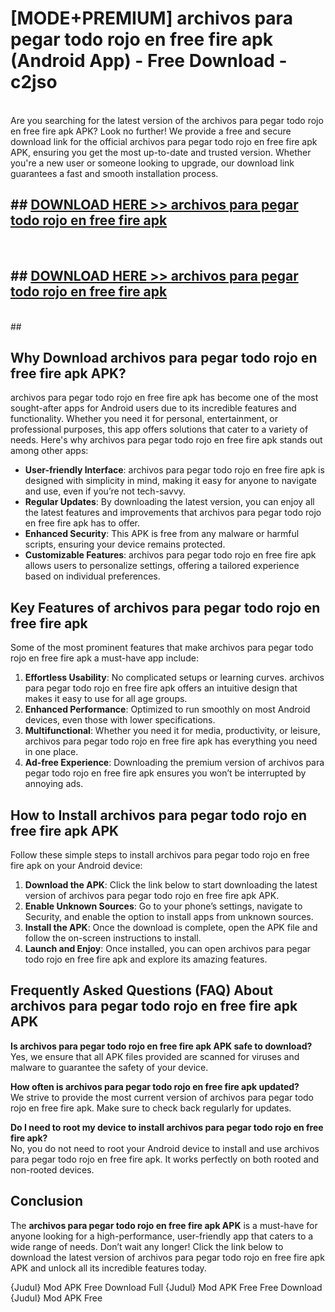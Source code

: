 # [MODE+PREMIUM] archivos para pegar todo rojo en free fire apk (Android App) - Free Download - c2jso <br>
<br>
Are you searching for the latest version of the archivos para pegar todo rojo en free fire apk APK? Look no further! We provide a free and secure download link for the official archivos para pegar todo rojo en free fire apk APK, ensuring you get the most up-to-date and trusted version. Whether you're a new user or someone looking to upgrade, our download link guarantees a fast and smooth installation process.


## ##  [DOWNLOAD HERE >> archivos para pegar todo rojo en free fire apk](http://freeplayer.one?title=archivos_para_pegar_todo_rojo_en_free_fire_apk&ref=git)
  <br>

##  ## [DOWNLOAD HERE >> archivos para pegar todo rojo en free fire apk](http://freeplayer.one?title=archivos_para_pegar_todo_rojo_en_free_fire_apk&ref=git)
  <br>
  ##



## Why Download archivos para pegar todo rojo en free fire apk APK?

archivos para pegar todo rojo en free fire apk has become one of the most sought-after apps for Android users due to its incredible features and functionality. Whether you need it for personal, entertainment, or professional purposes, this app offers solutions that cater to a variety of needs. Here's why archivos para pegar todo rojo en free fire apk stands out among other apps:

- **User-friendly Interface**: archivos para pegar todo rojo en free fire apk is designed with simplicity in mind, making it easy for anyone to navigate and use, even if you’re not tech-savvy.
- **Regular Updates**: By downloading the latest version, you can enjoy all the latest features and improvements that archivos para pegar todo rojo en free fire apk has to offer.
- **Enhanced Security**: This APK is free from any malware or harmful scripts, ensuring your device remains protected.
- **Customizable Features**: archivos para pegar todo rojo en free fire apk allows users to personalize settings, offering a tailored experience based on individual preferences.

## Key Features of archivos para pegar todo rojo en free fire apk

Some of the most prominent features that make archivos para pegar todo rojo en free fire apk a must-have app include:

1. **Effortless Usability**: No complicated setups or learning curves. archivos para pegar todo rojo en free fire apk offers an intuitive design that makes it easy to use for all age groups.
2. **Enhanced Performance**: Optimized to run smoothly on most Android devices, even those with lower specifications.
3. **Multifunctional**: Whether you need it for media, productivity, or leisure, archivos para pegar todo rojo en free fire apk has everything you need in one place.
4. **Ad-free Experience**: Downloading the premium version of archivos para pegar todo rojo en free fire apk ensures you won’t be interrupted by annoying ads.

## How to Install archivos para pegar todo rojo en free fire apk APK

Follow these simple steps to install archivos para pegar todo rojo en free fire apk on your Android device:

1. **Download the APK**: Click the link below to start downloading the latest version of archivos para pegar todo rojo en free fire apk APK.
2. **Enable Unknown Sources**: Go to your phone’s settings, navigate to Security, and enable the option to install apps from unknown sources.
3. **Install the APK**: Once the download is complete, open the APK file and follow the on-screen instructions to install.
4. **Launch and Enjoy**: Once installed, you can open archivos para pegar todo rojo en free fire apk and explore its amazing features.

## Frequently Asked Questions (FAQ) About archivos para pegar todo rojo en free fire apk APK

**Is archivos para pegar todo rojo en free fire apk APK safe to download?**  
Yes, we ensure that all APK files provided are scanned for viruses and malware to guarantee the safety of your device.

**How often is archivos para pegar todo rojo en free fire apk updated?**  
We strive to provide the most current version of archivos para pegar todo rojo en free fire apk. Make sure to check back regularly for updates.

**Do I need to root my device to install archivos para pegar todo rojo en free fire apk?**  
No, you do not need to root your Android device to install and use archivos para pegar todo rojo en free fire apk. It works perfectly on both rooted and non-rooted devices.

## Conclusion

The **archivos para pegar todo rojo en free fire apk APK** is a must-have for anyone looking for a high-performance, user-friendly app that caters to a wide range of needs. Don’t wait any longer! Click the link below to download the latest version of archivos para pegar todo rojo en free fire apk APK and unlock all its incredible features today.

{Judul} Mod APK Free
Download Full {Judul} Mod APK Free
Free Download {Judul} Mod APK Free

